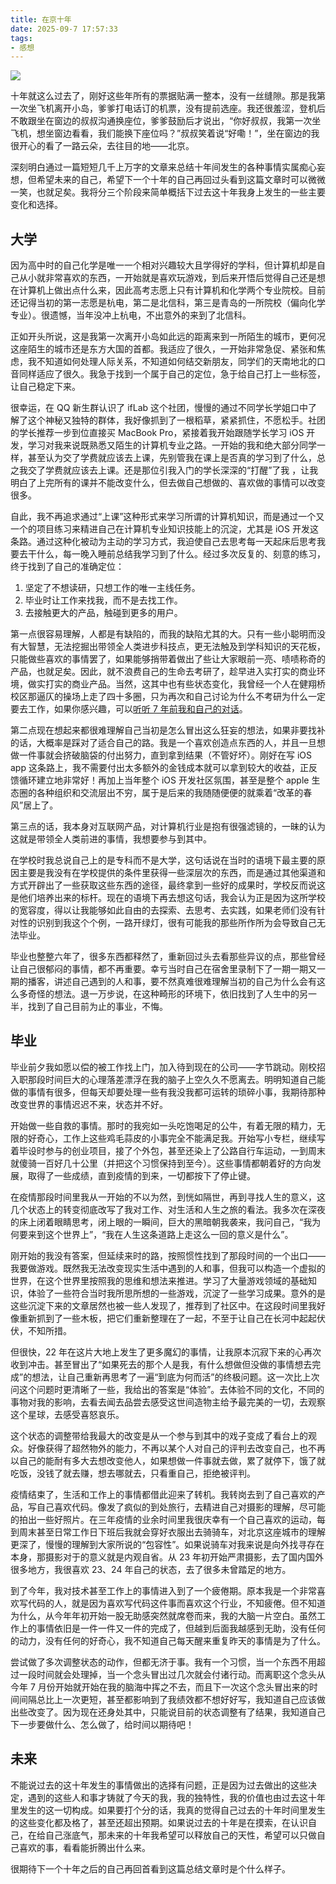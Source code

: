 ```yaml
---
title: 在京十年
date: 2025-09-7 17:57:33
tags:
- 感想
---
```


![](/images/2025/blog/ten_years.jpg)

十年就这么过去了，刚好这些年所有的票据贴满一整本，没有一丝缝隙。那是我第一次坐飞机离开小岛，爹爹打电话订的机票，没有提前选座。我还很羞涩，登机后不敢跟坐在窗边的叔叔沟通换座位，爹爹鼓励后才说出，“你好叔叔，我第一次坐飞机，想坐窗边看看，我们能换下座位吗？”叔叔笑着说“好嘞！”，坐在窗边的我很开心的看了一路云朵，去往目的地——北京。

深刻明白通过一篇短短几千上万字的文章来总结十年间发生的各种事情实属痴心妄想，但希望未来的自己，希望下一个十年的自己再回过头看到这篇文章时可以微微一笑，也就足矣。我将分三个阶段来简单概括下过去这十年我身上发生的一些主要变化和选择。

## 大学
因为高中时的自己化学是唯一一个相对兴趣较大且学得好的学科，但计算机却是自己从小就非常喜欢的东西，一开始就是喜欢玩游戏，到后来开悟后觉得自己还是想在计算机上做出点什么来，因此高考志愿上只有计算机和化学两个专业院校。目前还记得当初的第一志愿是杭电，第二是北信科，第三是青岛的一所院校（偏向化学专业）。很遗憾，当年没冲上杭电，不出意外的来到了北信科。

正如开头所说，这是我第一次离开小岛如此远的距离来到一所陌生的城市，更何况这座陌生的城市还是东方大国的首都。我适应了很久，一开始非常急促、紧张和焦虑，我不知道如何处理人际关系，不知道如何结交新朋友，同学们的天南地北的口音同样适应了很久。我急于找到一个属于自己的定位，急于给自己打上一些标签，让自己稳定下来。

很幸运，在 QQ 新生群认识了 ifLab 这个社团，慢慢的通过不同学长学姐口中了解了这个神秘又独特的群体，我好像抓到了一根稻草，紧紧抓住，不愿松手。社团的学长推荐一步到位直接买 MacBook Pro，紧接着我开始跟随学长学习 iOS 开发，学习对我来说既熟悉又陌生的计算机专业之路。一开始的我和绝大部分同学一样，甚至认为交了学费就应该去上课，先别管我在课上是否真的学习到了什么，总之我交了学费就应该去上课。还是那位引我入门的学长深深的“打醒”了我 ，让我明白了上完所有的课并不能改变什么，但去做自己想做的、喜欢做的事情可以改变很多。

自此，我不再追求通过“上课”这种形式来学习所谓的计算机知识，而是通过一个又一个的项目练习来精进自己在计算机专业知识技能上的沉淀，尤其是 iOS 开发这条路。通过这种化被动为主动的学习方式，我迫使自己去思考每一天起床后思考我要去干什么，每一晚入睡前总结我学习到了什么。经过多次反复的、刻意的练习，终于找到了自己的准确定位：

1. 坚定了不想读研，只想工作的唯一主线任务。
2. 毕业时让工作来找我，而不是去找工作。
3. 去接触更大的产品，触碰到更多的用户。

第一点很容易理解，人都是有缺陷的，而我的缺陷尤其的大。只有一些小聪明而没有大智慧，无法挖掘出带领全人类进步科技点，更无法触及到学科知识的天花板，只能做些喜欢的事情罢了，如果能够捎带着做出了些让大家眼前一亮、啧啧称奇的产品，也就足矣。因此，就不浪费自己的生命去考研了，趁早进入实打实的商业环境，做实打实的商业产品。当然，这其中也有些状态变化，我曾经一个人在健翔桥校区那逼仄的操场上走了四十多圈，只为再次和自己讨论为什么不考研为什么一定要去工作，如果你感兴趣，可以[听听 7 年前我和自己的对话](https://www.xiaoyuzhoufm.com/episode/5f5b5f5a83c34e85dd3373e6)。

第二点现在想起来都很难理解自己当初是怎么冒出这么狂妄的想法，如果非要找补的话，大概率是踩对了适合自己的路。我是一个喜欢创造点东西的人，并且一旦想做一件事就会挤破脑袋的付出努力，直到拿到结果（不管好坏）。刚好在写 iOS app 这条路上，我不需要付出太多额外的金钱成本就可以拿到较大的收益，正反馈循环建立地非常好！再加上当年整个 iOS 开发社区氛围，甚至是整个 apple 生态圈的各种组织和交流层出不穷，属于是后来的我随随便便的就乘着“改革的春风”居上了。

第三点的话，我本身对互联网产品，对计算机行业是抱有很强滤镜的，一昧的认为这就是带领全人类前进的事情，我想要参与到其中。

在学校时我总说自己上的是专科而不是大学，这句话说在当时的语境下最主要的原因主要是我没有在学校提供的条件里获得一些深层次的东西，而是通过其他渠道和方式开辟出了一些获取这些东西的途径，最终拿到一些好的成果时，学校反而说这是他们培养出来的标杆。现在的语境下再去想这句话，我会认为正是因为这所学校的宽容度，得以让我能够如此自由的去探索、去思考、去实践，如果老师们没有针对性的识别到我这个个例，一路开绿灯，很有可能我的那些所作所为会导致自己无法毕业。

毕业也整整六年了，很多东西都释然了，重新回过头去看那些异议的点，那些曾经让自己很郁闷的事情，都不再重要。幸亏当时自己在宿舍里录制下了一期一期又一期的播客，讲述自己遇到的人和事，要不然真难很难理解当初的自己为什么会有这么多奇怪的想法。退一万步说，在这种畸形的环境下，依旧找到了人生中的另一半，找到了自己目前为止的事业，不悔。

## 毕业
毕业前夕我如愿以偿的被工作找上门，加入待到现在的公司——字节跳动。刚校招入职那段时间巨大的心理落差漂浮在我的脑子上空久久不愿离去。明明知道自己能做的事情有很多，但每天却要处理一些有我没我都可运转的琐碎小事，我期待那种改变世界的事情迟迟不来，状态并不好。

开始做一些自救的事情。那时的我宛如一头吃饱喝足的公牛，有着无限的精力，无限的好奇心，工作上这些鸡毛蒜皮的小事完全不能满足我。开始写小专栏，继续写着毕设时参与的创业项目，接了个外包，甚至还染上了公路自行车运动，一到周末就傻骑一百好几十公里（并把这个习惯保持到至今）。这些事情都朝着好的方向发展，取得了一些成绩，直到疫情的到来，一切都按下了停止键。

在疫情那段时间里我从一开始的不以为然，到恍如隔世，再到寻找人生的意义，这几个状态上的转变彻底改写了我对工作、对生活和人生之旅的看法。我多次在深夜的床上闭着眼睛思考，闭上眼的一瞬间，巨大的黑暗朝我袭来，我问自己，“我为何要来到这个世界上”，“我在人生这条道路上走这么一回的意义是什么”。

刚开始的我没有答案，但延续来时的路，按照惯性找到了那段时间的一个出口——我要做游戏。既然我无法改变现实生活中遇到的人和事，但我可以构造一个虚拟的世界，在这个世界里按照我的思维和想法来推进。学习了大量游戏领域的基础知识，体验了一些符合当时我所思所想的一些游戏，沉淀了一些学习成果。意外的是这些沉淀下来的文章居然也被一些人发现了，推荐到了社区中。在这段时间里我好像重新抓到了一些木板，把它们重新整理在了一起，不至于让自己在长河中起起伏伏，不知所措。

但很快，22 年在这片大地上发生了更多魔幻的事情，让我原本沉寂下来的心再次收到冲击。甚至冒出了“如果死去的那个人是我，有什么想做但没做的事情想去完成”的想法，让自己重新再思考了一遍“到底为何而活”的终极问题。这一次比上次问这个问题时更清晰了一些，我给出的答案是“体验”。去体验不同的文化，不同的事物对我的影响，去看去闻去品尝去感受这世间造物主给予最完美的一切，去观察这个星球，去感受喜怒哀乐。

这个状态的调整带给我最大的改变是从一个参与到其中的戏子变成了看台上的观众。好像获得了超然物外的能力，不再以某个人对自己的评判去改变自己，也不再以自己的能耐有多大去想改变他人，如果想做一件事就去做，累了就停下，饿了就吃饭，没钱了就去赚，想去哪就去，只看重自己，拒绝被评判。

疫情结束了，生活和工作上的事情都借此迎来了转机。我转岗去到了自己喜欢的产品，写自己喜欢代码。像发了疯似的到处旅行，去精进自己对摄影的理解，尽可能的拍出一些好照片。在三年疫情的业余时间里我很庆幸有一个自己喜欢的运动，每到周末甚至日常工作日下班后我就会穿好衣服出去骑骑车，对北京这座城市的理解更深了，慢慢的理解到大家所说的“包容性”。如果说骑车对我来说是向外找寻存在本身，那摄影对于的意义就是内观自省。从 23 年初开始严肃摄影，去了国内国外很多地方，我很喜欢 23、24 年自己的状态，去了很多未曾踏足的地方。

到了今年，我对技术甚至工作上的事情进入到了一个疲倦期。原本我是一个非常喜欢写代码的人，就是因为喜欢写代码这件事而喜欢这个行业，不知疲倦。但不知道为什么，从今年年初开始一股无助感突然就席卷而来，我的大脑一片空白。虽然工作上的事情依旧是一件一件又一件的完成了，但越到后面我越感到无助，没有任何的动力，没有任何的好奇心，我不知道自己每天醒来重复昨天的事情是为了什么。

尝试做了多次调整状态的动作，但都无济于事。我有一个习惯，当一个东西不用超过一段时间就会处理掉，当一个念头冒出过几次就会付诸行动。而离职这个念头从今年 7 月份开始就开始在我的脑海中挥之不去，而且下一次这个念头冒出来的时间间隔总比上一次更短，甚至都影响到了我绩效都不想好好写，我知道自己应该做出些改变了。因为现在还身处其中，只能说目前的状态调整有了结果，我知道自己下一步要做什么、怎么做了，给时间以期待吧！

## 未来
不能说过去的这十年发生的事情做出的选择有问题，正是因为过去做出的这些决定，遇到的这些人和事才铸就了今天的我，我的独特性，我的价值也由过去这十年里发生的这一切构成。如果要打个分的话，我真的觉得自己过去的十年时间里发生的这些变化都及格了，甚至还超出预期。如果说过去的十年是在摸索，在认识自己，在给自己涨底气，那未来的十年我希望可以释放自己的天性，希望可以只做自己喜欢的事，看看能折腾出什么来。

很期待下一个十年之后的自己再回首看到这篇总结文章时是个什么样子。
